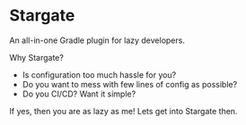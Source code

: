 # Stargate

An all-in-one Gradle plugin for lazy developers.

Why Stargate?

- Is configuration too much hassle for you?
- Do you want to mess with few lines of config as possible?
- Do you CI/CD? Want it simple?

If yes, then you are as lazy as me! Lets get into Stargate then.

